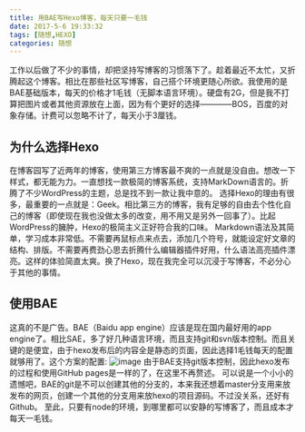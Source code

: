 ```yaml
---
title: 用BAE写Hexo博客，每天只要一毛钱
date: 2017-5-6 19:33:32
tags: [随想,HEXO]
categories: 随想
---
```

工作以后做了不少的事情，却把坚持写博客的习惯落下了。趁着最近不太忙，又折腾起这个博客。相比在那些社区写博客，自己搭个环境更随心所欲。我使用的是BAE基础版本，每天的价格才1毛钱（无脚本语言环境）。硬盘有2G，但是我不打算把图片或者其他资源放在上面，因为有个更好的选择————BOS，百度的对象存储。计费可以忽略不计了，每天小于3厘钱。
## 为什么选择Hexo
在博客园写了近两年的博客，使用第三方博客最不爽的一点就是没自由。想改一下样式，都无能为力。一直想找一款极简的博客系统，支持MarkDown语言的。折腾了不少WordPress的主题，总是找不到一款让我中意的。<!--more-->
选择Hexo的理由有很多，最重要的一点就是：Geek。相比第三方的博客，我有足够的自由去个性化自己的博客（即使现在我也没做太多的改变，用不用又是另外一回事了）。比起WordPress的臃肿，Hexo的极简主义正好符合我的口味。
Markdown语法及其简单，学习成本非常低。不需要再鼠标点来点去，添加几个符号，就能设定好文章的结构、排版。不需要再费劲心思去折腾什么编辑器插件好用，什么语法高亮插件漂亮。这样的体验简直太爽。换了Hexo，现在我完全可以沉浸于写博客，不必分心于其他的事情。
## 使用BAE
这真的不是广告。BAE（Baidu app engine）应该是现在国内最好用的app engine了。相比SAE，多了好几种语言环境，而且支持git和svn版本控制。而且关键的是便宜，由于hexo发布后的内容全是静态的页面，因此选择1毛钱每天的配置就够用了。这个方案的配置:
![image](http://oss.ilovecpp.com/blog/start-blog-with-bae/detail.png)
由于BAE支持git版本控制，因此hexo发布的过程和使用GitHub pages是一样的了，在这里不再赘述。
可以说是一个小小的遗憾吧，BAE的git是不可以创建其他的分支的，本来我还想着master分支用来放发布的网页，创建一个其他的分支用来放hexo的项目源码。不过没关系，还好有Github。
至此，只要有node的环境，到哪里都可以安静的写博客了，而且成本才每天一毛钱。

